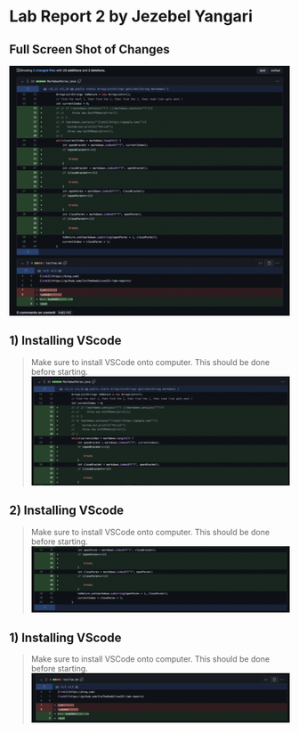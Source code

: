 # Lab Report 2 by Jezebel Yangari

## Full Screen Shot of Changes 
![Image](full_lab2.png)

## 1) Installing VScode
> Make sure to install VSCode onto computer. This should be done before starting. 
![Image](full_lab2_1.png)

## 2) Installing VScode
> Make sure to install VSCode onto computer. This should be done before starting. 
![Image](full_lab2_2.png)

## 1) Installing VScode
> Make sure to install VSCode onto computer. This should be done before starting. 
![Image](full_lab2_3.png)
